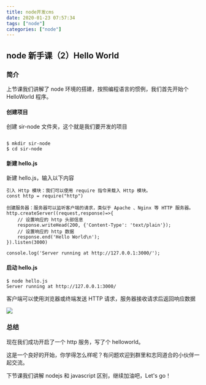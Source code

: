 ```yaml
---
title: node开发cms
date: 2020-01-23 07:57:34
tags: ["node"]
categories: ["node"]
---
```

## node 新手课（2）Hello World
### 简介

上节课我们讲解了 node 环境的搭建，按照编程语言的惯例，我们首先开始个 HelloWorld 程序。

#### 创建项目
创建 sir-node 文件夹，这个就是我们要开发的项目

```

$ mkdir sir-node 
$ cd sir-node

```


#### 新建 hello.js

新建 hello.js，输入以下内容
```
引入 Http 模块：我们可以使用 require 指令来载入 Http 模块。
const http = require("http")

创建服务器：服务器可以监听客户端的请求，类似于 Apache 、Nginx 等 HTTP 服务器。
http.createServer((request,response)=>{
    // 设置响应的 http 头部信息
    response.writeHead(200, {'Content-Type': 'text/plain'});
    // 设置响应的 http 数据
    response.end('Hello World\n');
}).listen(3000)

console.log('Server running at http://127.0.0.1:3000/');
```
#### 启动 hello.js

```
$ node hello.js
Server running at http://127.0.0.1:3000/
```
客户端可以使用浏览器或终端发送 HTTP 请求，服务器接收请求后返回响应数据

![](https://cdn.guojiang.club/FrAGPcpWZijVONiC9237FSKpud7_)

### 总结

现在我们成功开启了一个 http 服务，写了个 helloworld。

这是一个良好的开始，你学得怎么样呢？有问题欢迎到群里和志同道合的小伙伴一起交流。

下节课我们讲解 nodejs 和 javascript 区别，继续加油吧，Let's go！

